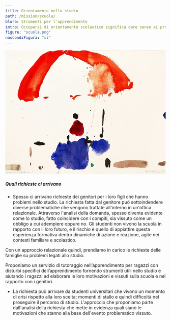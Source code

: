 ```yaml
---
title: Orientamento nello studio
path: /mission/scuola/
blurb: Strumenti per l'apprendimento 
intro: Occuparsi di orientamento scolastico significa dare senso ai problemi vissuti nello studio. Spesso ci confrontiamo con situazioni di crisi o di stallo che parlano della difficoltà a connettere studio e desiderio. 
figure: "scuola.png"
nascondiFigura: "si"
---
```

![alt text](scuola.jpg)

##### Quali richieste ci arrivano 
* Spesso ci arrivano richieste dei genitori per i loro figli che hanno problemi nello studio.
La richiesta fatta dal genitore può sottoindendere diverse problematiche che vengono trattate all'interno in un'ottica relazionale.
Attraverso l'analisi della domanda, spesso diventa evidente come lo studio, fatto coincidere con i compiti, sia vissuto come un obbligo a cui adempiere oppure no. 
Gli studenti non vivono la scuola in rapporto con il loro futuro, e il rischio è quello di appiattire questa esperienza formativa dentro dinamiche di azione e reazione, agite nei contesti familiare e scolastico.

Con un approccio relazionale quindi, prendiamo in carico le richieste delle famiglie su problemi legati allo studio.

Proponiamo un servizio di tutoraggio nell’apprendimento per ragazzi con disturbi specifici dell’apprendimento fornendo strumenti utili nello studio e aiutando i ragazzi ad elaborare le loro motivazioni e vissuti sulla scuola e nel rapporto con i genitori.

+ La richiesta può arrivare da studenti universitari che vivono un momento di crisi rispetto alla loro scelta; momenti di stallo e quindi difficoltà nel proseguire il percorso di studio.
L'approccio che proponiamo parte dall'analisi della richiesta che mette in evidenza quali siano le motivazioni che stanno alla base dell'evento problematico vissuto.





